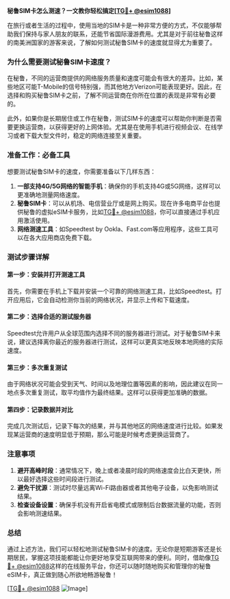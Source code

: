 **秘鲁SIM卡怎么测速？一文教你轻松搞定[[TG💪+ @esim1088](https://t.me/s/esim1088)]**

在旅行或者生活的过程中，使用当地的SIM卡是一种非常方便的方式，不仅能够帮助我们保持与家人朋友的联系，还能节省国际漫游费用。尤其是对于前往秘鲁这样的南美洲国家的游客来说，了解如何测试秘鲁SIM卡的速度就显得尤为重要了。

### 为什么需要测试秘鲁SIM卡速度？

在秘鲁，不同的运营商提供的网络服务质量和速度可能会有很大的差异。比如，某些地区可能T-Mobile的信号特别强，而其他地方Verizon可能表现更好。因此，在选择和购买秘鲁SIM卡之前，了解不同运营商在你所在位置的表现是非常有必要的。

此外，如果你是长期居住或工作在秘鲁，测试SIM卡的速度可以帮助你判断是否需要更换运营商，以获得更好的上网体验。尤其是在使用手机进行视频会议、在线学习或者下载大型文件时，稳定的网络连接至关重要。

### 准备工作：必备工具

想要测试秘鲁SIM卡的速度，你需要准备以下几样东西：

1. **一部支持4G/5G网络的智能手机**：确保你的手机支持4G或5G网络，这样可以更准确地测量网络速度。
2. **秘鲁SIM卡**：可以从机场、电信营业厅或是网上购买。现在许多电商平台也提供秘鲁的虚拟eSIM卡服务，比如[TG💪+ @esim1088](https://t.me/s/esim1088)，你可以直接通过手机应用激活使用。
3. **网络测速工具**：如Speedtest by Ookla、Fast.com等应用程序，这些工具可以在各大应用商店免费下载。

### 测试步骤详解

#### 第一步：安装并打开测速工具

首先，你需要在手机上下载并安装一个可靠的网络测速工具，比如Speedtest。打开应用后，它会自动检测你当前的网络状况，并显示上传和下载速度。

#### 第二步：选择合适的测试服务器

Speedtest允许用户从全球范围内选择不同的服务器进行测试。对于秘鲁SIM卡来说，建议选择离你最近的服务器进行测试，这样可以更真实地反映本地网络的实际速度。

#### 第三步：多次重复测试

由于网络状况可能会受到天气、时间以及地理位置等因素的影响，因此建议在同一地点多次重复测试，取平均值作为最终结果。这样可以获得更加准确的数据。

#### 第四步：记录数据并对比

完成几次测试后，记录下每次的结果，并与其他地区的网络速度进行比较。如果发现某运营商的速度明显低于预期，那么可能是时候考虑更换运营商了。

### 注意事项

1. **避开高峰时段**：通常情况下，晚上或者凌晨时段的网络速度会比白天更快，所以最好选择这些时间段进行测试。
2. **避免干扰源**：测试时尽量远离Wi-Fi路由器或者其他电子设备，以免影响测试结果。
3. **检查设备设置**：确保手机没有开启省电模式或限制后台数据流量的功能，否则会影响测速结果。

### 总结

通过上述方法，我们可以轻松地测试秘鲁SIM卡的速度。无论你是短期游客还是长期居民，掌握这项技能都能让你更好地享受互联网带来的便利。同时，借助像[TG💪+ @esim1088](https://t.me/s/esim1088)这样的在线服务平台，你还可以随时随地购买和管理你的秘鲁eSIM卡，真正做到随心所欲地畅游秘鲁！

[[TG💪+ @esim1088](https://t.me/s/esim1088) ![Image](https://i.postimg.cc/4NQfJmqS/Snipaste-2025-05-13-00-14-12.png)]